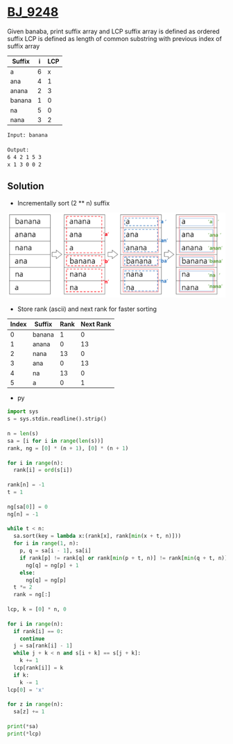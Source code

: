 # [BJ_9248](https://acmicpc.net/problem/9248)

Given banaba, print suffix array and LCP
suffix array is defined as ordered suffix
LCP is defined as length of common substring with previous index of suffix array

| Suffix | i   | LCP |
| ------ | --- | --- |
| a      | 6   | x   |
| ana    | 4   | 1   |
| anana  | 2   | 3   |
| banana | 1   | 0   |
| na     | 5   | 0   |
| nana   | 3   | 2   |


```txt
Input: banana

Output:
6 4 2 1 5 3
x 1 3 0 0 2
```

## Solution

* Incrementally sort (2 ** n) suffix

![BJ_9248](images/20210527_221330.png)

* Store rank (ascii) and next rank for faster sorting

| Index | Suffix | Rank | Next Rank |
| ----- | ------ | ---- | --------- |
| 0     | banana | 1    | 0         |
| 1     | anana  | 0    | 13        |
| 2     | nana   | 13   | 0         |
| 3     | ana    | 0    | 13        |
| 4     | na     | 13   | 0         |
| 5     | a      | 0    | 1         |

* py

```py
import sys
s = sys.stdin.readline().strip()

n = len(s)
sa = [i for i in range(len(s))]
rank, ng = [0] * (n + 1), [0] * (n + 1)

for i in range(n):
  rank[i] = ord(s[i])

rank[n] = -1
t = 1

ng[sa[0]] = 0
ng[n] = -1

while t < n:
  sa.sort(key = lambda x:(rank[x], rank[min(x + t, n)]))
  for i in range(1, n):
    p, q = sa[i - 1], sa[i]
    if rank[p] != rank[q] or rank[min(p + t, n)] != rank[min(q + t, n)]:
      ng[q] = ng[p] + 1
    else:
      ng[q] = ng[p]
  t *= 2
  rank = ng[:]

lcp, k = [0] * n, 0

for i in range(n):
  if rank[i] == 0:
    continue
  j = sa[rank[i] - 1]
  while j + k < n and s[i + k] == s[j + k]:
    k += 1
  lcp[rank[i]] = k
  if k:
    k -= 1
lcp[0] = 'x'

for z in range(n):
  sa[z] += 1

print(*sa)
print(*lcp)
```
